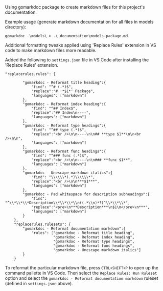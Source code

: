 Using gomarkdoc package to create markdown files for this project's documentation.

Example usage (generate markdown documentation for all files in models directory):

```
gomarkdoc .\models\ > .\_documentation\models-package.md
```

Additional formatting tweaks applied using 'Replace Rules' extension in VS code to make markdown files more readable.

Added the following to `settings.json` file in VS Code after installing the 'Replace Rules' extension.

```
"replacerules.rules": {

        "gomarkdoc - Reformat title heading":{
            "find": "^# (.*)$",
            "replace":"# '*$1*' Package",
            "languages": ["markdown"]
        },
        "gomarkdoc - Reformat index heading":{
            "find": "^## Index$",
            "replace":"## Index\n----",
            "languages": ["markdown"]
        },
        "gomarkdoc - Reformat type headings":{
            "find": "^## type (.*)$",
            "replace":"<br />\n\n----\n\n## **type $1**\n\n<br />\n\n",
            "languages": ["markdown"]
        },
        "gomarkdoc - Reformat func headings":{
            "find": "^### func (.*)$",
            "replace":"<br />\n\n----\n\n### **func $1**",
            "languages": ["markdown"]
        },
        "gomarkdoc - Unescape markdown italics":{
            "find": "\\\\\\*(.*)\\\\\\*",
            "replace":"<br />\n\n***$1***",
            "languages": ["markdown"]
        },
        "gomarkdoc - Pad whitespace for description subheadings":{
            "find": "^\\*\\*\\*Description\\*\\*\\*\\n((.*\\n)*?)^\\*\\*\\*",
            "replace":"<pre>\n***Description***\n$1\n</pre>\n***",
            "languages": ["markdown"]
        }
    },
    "replacerules.rulesets": {
        "gomarkdoc - Reformat documentation markdown":{
            "rules": ["gomarkdoc - Reformat title heading",
                      "gomarkdoc - Reformat index heading", 
                      "gomarkdoc - Reformat type headings", 
                      "gomarkdoc - Reformat func headings",
                      "gomarkdoc - Unescape markdown italics"]
        }
    }
```

To reformat the particular markdown file, press `CTRL+SHIFT+P` to open up the command pallette in VS Code. Then select the `Replace Rules: Run Ruleset` option and select the `gomarkdoc - Reformat documentation markdown` ruleset (defined in `settings.json` above).